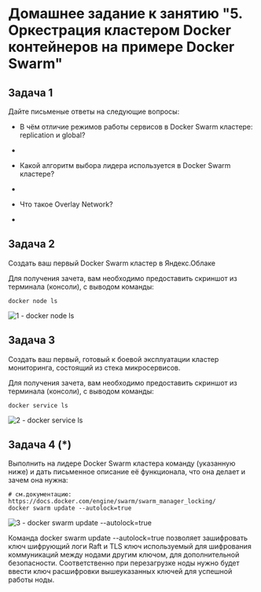 # Домашнее задание к занятию "5. Оркестрация кластером Docker контейнеров на примере Docker Swarm"

## Задача 1

Дайте письменые ответы на следующие вопросы:

- В чём отличие режимов работы сервисов в Docker Swarm кластере: replication и global?

- 
- Какой алгоритм выбора лидера используется в Docker Swarm кластере?

- 
- Что такое Overlay Network?

- 

## Задача 2

Создать ваш первый Docker Swarm кластер в Яндекс.Облаке

Для получения зачета, вам необходимо предоставить скриншот из терминала (консоли), с выводом команды:
```
docker node ls
```
![1 - docker node ls](https://github.com/PatKolzin/Administration_course/assets/75835363/fc384071-12a4-4a96-81a5-564db68c143a)



## Задача 3

Создать ваш первый, готовый к боевой эксплуатации кластер мониторинга, состоящий из стека микросервисов.

Для получения зачета, вам необходимо предоставить скриншот из терминала (консоли), с выводом команды:
```
docker service ls
```
![2 - docker service ls](https://github.com/PatKolzin/Administration_course/assets/75835363/f72b86cd-31c8-4627-a197-3c86a6864e85)



## Задача 4 (*)

Выполнить на лидере Docker Swarm кластера команду (указанную ниже) и дать письменное описание её функционала, что она делает и зачем она нужна:
```
# см.документацию: https://docs.docker.com/engine/swarm/swarm_manager_locking/
docker swarm update --autolock=true
```
![3 - docker swarm update --autolock=true](https://github.com/PatKolzin/Administration_course/assets/75835363/fc170e1e-e8f2-4933-8e9e-b02a3292895c)

Команда docker swarm update --autolock=true позволяет зашифровать ключ шифрующий логи Raft и TLS ключ используемый для шифрования коммуникаций между нодами другим ключом, для дополнительной безопасности. Соответственно при перезагрузке ноды нужно будет ввести ключ расшифровки вышеуказанных ключей для успешной работы ноды.

